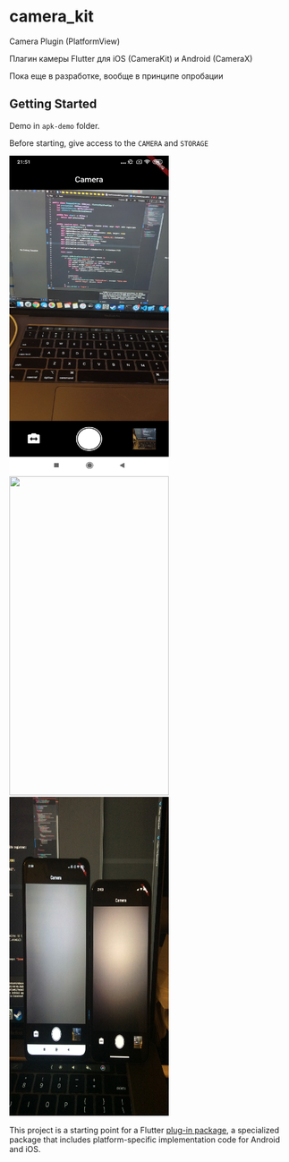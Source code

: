 # camera_kit

Camera Plugin (PlatformView)

Плагин камеры Flutter для iOS (CameraKit) и Android (CameraX)

Пока еще в разработке, вообще в принципе опробации

## Getting Started

Demo in ```apk-demo``` folder. 

Before starting, give access to the ```CAMERA``` and ```STORAGE```

 <img src="screens/1.JPG" width="285" height="570"> <img src="screens/2.PNG" width="285" height="570"> <img src="screens/3.PNG" width="285" height="570">

This project is a starting point for a Flutter
[plug-in package](https://flutter.dev/developing-packages/),
a specialized package that includes platform-specific implementation code for
Android and iOS.
